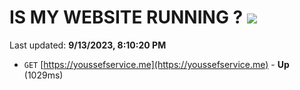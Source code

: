 # IS MY WEBSITE RUNNING ? [![](https://img.shields.io/static/v1?label=Sponsor&message=%E2%9D%A4&logo=GitHub&color=%23fe8e86)](https://github.com/sponsors/<username>)

Last updated: **9/13/2023, 8:10:20 PM**

- `GET` [https://youssefservice.me](https://youssefservice.me) - **Up** (1029ms)
